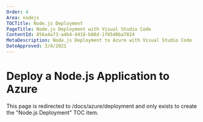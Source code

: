 ```yaml
---
Order: 4
Area: nodejs
TOCTitle: Node.js Deployment
PageTitle: Node.js Deployment with Visual Studio Code
ContentId: 856a4a73-a4b4-4418-b88d-1f65d0ba7824
MetaDescription: Node.js Deployment to Azure with Visual Studio Code
DateApproved: 3/4/2021
---
```

# Deploy a Node.js Application to Azure

This page is redirected to /docs/azure/deployment and only exists to create the "Node.js Deployment" TOC item.